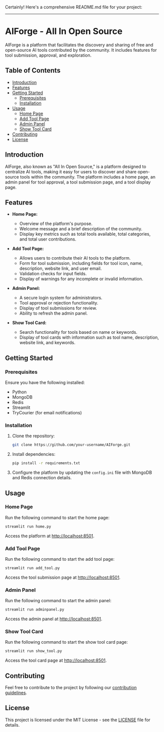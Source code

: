 Certainly! Here's a comprehensive README.md file for your project:

---

# AIForge - All In Open Source

AIForge is a platform that facilitates the discovery and sharing of free and open-source AI tools contributed by the community. It includes features for tool submission, approval, and exploration.

## Table of Contents

- [Introduction](#introduction)
- [Features](#features)
- [Getting Started](#getting-started)
  - [Prerequisites](#prerequisites)
  - [Installation](#installation)
- [Usage](#usage)
  - [Home Page](#home-page)
  - [Add Tool Page](#add-tool-page)
  - [Admin Panel](#admin-panel)
  - [Show Tool Card](#show-tool-card)
- [Contributing](#contributing)
- [License](#license)

## Introduction

AIForge, also known as "All In Open Source," is a platform designed to centralize AI tools, making it easy for users to discover and share open-source tools within the community. The platform includes a home page, an admin panel for tool approval, a tool submission page, and a tool display page.

## Features

- **Home Page:**
  - Overview of the platform's purpose.
  - Welcome message and a brief description of the community.
  - Display key metrics such as total tools available, total categories, and total user contributions.

- **Add Tool Page:**
  - Allows users to contribute their AI tools to the platform.
  - Form for tool submission, including fields for tool icon, name, description, website link, and user email.
  - Validation checks for input fields.
  - Display of warnings for any incomplete or invalid information.

- **Admin Panel:**
  - A secure login system for administrators.
  - Tool approval or rejection functionality.
  - Display of tool submissions for review.
  - Ability to refresh the admin panel.

- **Show Tool Card:**
  - Search functionality for tools based on name or keywords.
  - Display of tool cards with information such as tool name, description, website link, and keywords.

## Getting Started

### Prerequisites

Ensure you have the following installed:

- Python
- MongoDB
- Redis
- Streamlit
- TryCourier (for email notifications)

### Installation

1. Clone the repository:

   ```bash
   git clone https://github.com/your-username/AIForge.git
   ```

2. Install dependencies:

   ```bash
   pip install -r requirements.txt
   ```

3. Configure the platform by updating the `config.ini` file with MongoDB and Redis connection details.

## Usage

### Home Page

Run the following command to start the home page:

```bash
streamlit run home.py
```

Access the platform at [http://localhost:8501](http://localhost:8501).

### Add Tool Page

Run the following command to start the add tool page:

```bash
streamlit run add_tool.py
```

Access the tool submission page at [http://localhost:8501](http://localhost:8501).

### Admin Panel

Run the following command to start the admin panel:

```bash
streamlit run adminpanel.py
```

Access the admin panel at [http://localhost:8501](http://localhost:8501).

### Show Tool Card

Run the following command to start the show tool card page:

```bash
streamlit run show_tool.py
```

Access the tool card page at [http://localhost:8501](http://localhost:8501).

## Contributing

Feel free to contribute to the project by following our [contribution guidelines](CONTRIBUTING.md).

## License

This project is licensed under the MIT License - see the [LICENSE](LICENSE) file for details.
